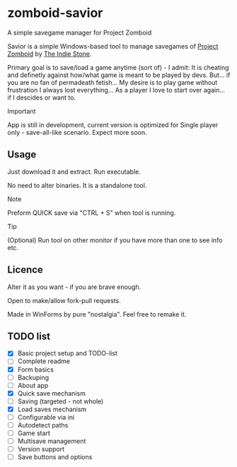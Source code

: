 # zomboid-savior
A simple savegame manager for Project Zomboid

Savior is a simple Windows-based tool to manage savegames of [Project Zomboid](https://projectzomboid.com) by [The Indie Stone](https://pzwiki.net/w/index.php?title=The_Indie_Stone).

Primary goal is to save/load a game anytime (sort of) - I admit: It is cheating and definetly against how/what game is meant to be played by devs. But... if you are no fan of permadeath fetish... My desire is to play game without frustration I always lost everything... As a player I love to start over again... if I descides or want to.

> [!IMPORTANT]
> App is still in development, current version is optimized for Single player only - save-all-like scenario. Expect more soon.

## Usage
Just download it and extract. Run executable.

No need to alter binaries. It is a standalone tool.

> [!NOTE]
> Preform QUICK save via "CTRL + S" when tool is running.

> [!TIP]
> (Optional) Run tool on other monitor if you have more than one to see info etc.

## Licence
Alter it as you want - if you are brave enough.

Open to make/allow fork-pull requests.

Made in WinForms by pure "nostalgia". Feel free to remake it.

## TODO list
- [x] Basic project setup and TODO-list
- [ ] Complete readme
- [x] Form basics
- [ ] Backuping
- [ ] About app
- [x] Quick save mechanism
- [ ] Saving (targeted - not whole)
- [x] Load saves mechanism
- [ ] Configurable via ini
- [ ] Autodetect paths
- [ ] Game start
- [ ] Multisave management
- [ ] Version support
- [ ] Save buttons and options
